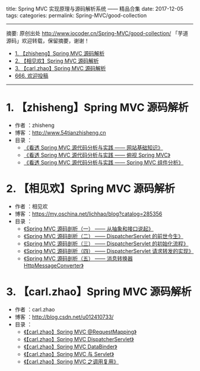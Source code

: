 title: Spring MVC 实现原理与源码解析系统 —— 精品合集
date: 2017-12-05
tags:
categories: 
permalink: Spring-MVC/good-collection

-------

摘要: 原创出处 http://www.iocoder.cn/Spring-MVC/good-collection/ 「芋道源码」欢迎转载，保留摘要，谢谢！

- [1. 【zhisheng】Spring MVC 源码解析](http://www.iocoder.cn/Spring-MVC/good-collection/)
- [2. 【相见欢】Spring MVC 源码解析](http://www.iocoder.cn/Spring-MVC/good-collection/)
- [3. 【carl.zhao】Spring MVC 源码解析](http://www.iocoder.cn/Spring-MVC/good-collection/)
- [666. 欢迎投稿](http://www.iocoder.cn/Spring-MVC/good-collection/)

-------


# 1. 【zhisheng】Spring MVC 源码解析

* 作者 ：zhisheng
* 博客 ：http://www.54tianzhisheng.cn
* 目录 ：
    * [《看透 Spring MVC 源代码分析与实践 —— 网站基础知识》](http://www.iocoder.cn/Spring-MVC/zhisheng/Spring-MVC01/)
    * [《看透 Spring MVC 源代码分析与实践 —— 俯视 Spring MVC》](http://www.iocoder.cn/Spring-MVC/zhisheng/Spring-MVC02/)
    * [《看透 Spring MVC 源代码分析与实践 —— Spring MVC 组件分析》](http://www.iocoder.cn/Spring-MVC/zhisheng/Spring-MVC03/)

# 2. 【相见欢】Spring MVC 源码解析

* 作者 ：相见欢
* 博客 ：https://my.oschina.net/lichhao/blog?catalog=285356
* 目录 ：
    * [《Spring MVC 源码剖析（一） —— 从抽象和接口说起》](http://www.iocoder.cn/Spring-MVC/lichhao/Start-with-abstractions-and-interfaces)
    * [《Spring MVC 源码剖析（二） —— DispatcherServlet 的前世今生》](http://www.iocoder.cn/Spring-MVC/lichhao/DispatcherServlet-1)
    * [《Spring MVC 源码剖析（三） —— DispatcherServlet 的初始化流程》](http://www.iocoder.cn/Spring-MVC/lichhao/DispatcherServlet-2)
    * [《Spring MVC 源码剖析（四） —— DispatcherServlet 请求转发的实现》](http://www.iocoder.cn/Spring-MVC/lichhao/DispatcherServlet-3)
    * [《Spring MVC 源码剖析（五） —— 消息转换器 HttpMessageConverter》](http://www.iocoder.cn/Spring-MVC/lichhao/HttpMessageConverter)

# 3. 【carl.zhao】Spring MVC 源码解析

* 作者 ：carl.zhao
* 博客 ：http://blog.csdn.net/u012410733/
* 目录 ：
    * [《【carl.zhao】Spring MVC @RequestMapping》](http://www.iocoder.cn/Spring-MVC/carlzhao/RequestMapping)
    * [《【carl.zhao】Spring MVC DispatcherServlet》](http://www.iocoder.cn/Spring-MVC/carlzhao/DispatcherServlet)
    * [《【carl.zhao】Spring MVC DataBinder》](http://www.iocoder.cn/Spring-MVC/carlzhao/DataBinder)
    * [《【carl.zhao】Spring MVC 与 Servlet》](http://www.iocoder.cn/Spring-MVC/carlzhao/Servlet)
    * [《【carl.zhao】Spring MVC 之调用复用》](http://www.iocoder.cn/Spring-MVC/carlzhao/Invoke)
